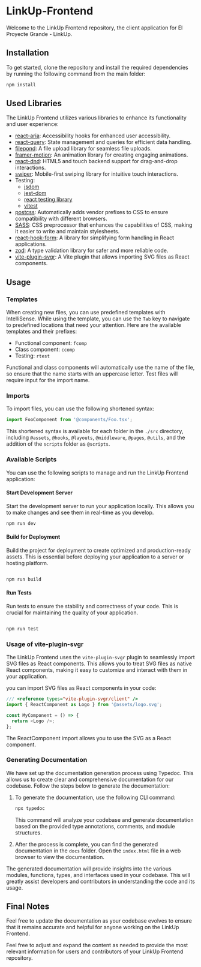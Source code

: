 # LinkUp-Frontend

Welcome to the LinkUp Frontend repository, the client application for El Proyecte Grande - LinkUp.

## Installation

To get started, clone the repository and install the required dependencies by running the following command from the main folder:

```bash
npm install
```

## Used Libraries

The LinkUp Frontend utilizes various libraries to enhance its functionality and user experience:

- [react-aria](https://react-spectrum.adobe.com/react-aria/): Accessibility hooks for enhanced user accessibility.
- [react-query](https://tanstack.com/query/v3/): State management and queries for efficient data handling.
- [filepond](https://pqina.nl/filepond/): A file upload library for seamless file uploads.
- [framer-motion](https://www.framer.com/motion/): An animation library for creating engaging animations.
- [react-dnd](https://react-dnd.github.io/react-dnd/about): HTML5 and touch backend support for drag-and-drop interactions.
- [swiper](https://swiperjs.com/element): Mobile-first swiping library for intuitive touch interactions.
- Testing:
  - [jsdom](https://github.com/jsdom/jsdom#readme)
  - [jest-dom](https://github.com/testing-library/jest-dom#readme)
  - [react testing library](https://github.com/testing-library/react-testing-library#readme)
  - [vitest](https://vitest.dev/)
- [postcss](https://postcss.org/): Automatically adds vendor prefixes to CSS to ensure compatibility with different browsers.
- [SASS](https://sass-lang.com/): CSS preprocessor that enhances the capabilities of CSS, making it easier to write and maintain stylesheets.
- [react-hook-form](https://react-hook-form.com/): A library for simplifying form handling in React applications.
- [zod](https://zod.dev/): A type validation library for safer and more reliable code.
- [vite-plugin-svgr](https://github.com/underfin/vite-plugin-svgr): A Vite plugin that allows importing SVG files as React components.

## Usage

### Templates

When creating new files, you can use predefined templates with IntelliSense. While using the template, you can use the `Tab` key to navigate to predefined locations that need your attention. Here are the available templates and their prefixes:

- Functional component: `fcomp`
- Class component: `ccomp`
- Testing: `rtest`

Functional and class components will automatically use the name of the file, so ensure that the name starts with an uppercase letter. Test files will require input for the import name.

### Imports

To import files, you can use the following shortened syntax:

```javascript
import FooComponent from '@components/Foo.tsx';
```

This shortened syntax is available for each folder in the `./src` directory, including `@assets`, `@hooks`, `@layouts`, `@middleware`, `@pages`, `@utils`, and the addition of the `scripts` folder as `@scripts`.

### Available Scripts

You can use the following scripts to manage and run the LinkUp Frontend application:

#### Start Development Server

Start the development server to run your application locally. This allows you to make changes and see them in real-time as you develop.

```bash
npm run dev
```

#### Build for Deployment

Build the project for deployment to create optimized and production-ready assets. This is essential before deploying your application to a server or hosting platform.

```bash

npm run build
```

#### Run Tests

Run tests to ensure the stability and correctness of your code. This is crucial for maintaining the quality of your application.

```bash

npm run test
```

### Usage of vite-plugin-svgr

The LinkUp Frontend uses the `vite-plugin-svgr` plugin to seamlessly import SVG files as React components. This allows you to treat SVG files as native React components, making it easy to customize and interact with them in your application.

you can import SVG files as React components in your code:

```javascript
/// <reference types="vite-plugin-svgr/client" />
import { ReactComponent as Logo } from '@assets/logo.svg';

const MyComponent = () => {
  return <Logo />;
};
```

The ReactComponent import allows you to use the SVG as a React component.

### Generating Documentation

We have set up the documentation generation process using Typedoc. This allows us to create clear and comprehensive documentation for our codebase. Follow the steps below to generate the documentation:

1. To generate the documentation, use the following CLI command:

   ```bash
   npx typedoc
   ```

   This command will analyze your codebase and generate documentation based on the provided type annotations, comments, and module structures.

2. After the process is complete, you can find the generated documentation in the `docs` folder. Open the `index.html` file in a web browser to view the documentation.

The generated documentation will provide insights into the various modules, functions, types, and interfaces used in your codebase. This will greatly assist developers and contributors in understanding the code and its usage.

## Final Notes

Feel free to update the documentation as your codebase evolves to ensure that it remains accurate and helpful for anyone working on the LinkUp Frontend.

Feel free to adjust and expand the content as needed to provide the most relevant information for users and contributors of your LinkUp Frontend repository.
